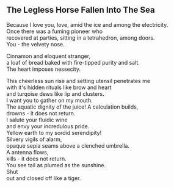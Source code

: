 The Legless Horse Fallen Into The Sea
-------------------------------------
Because I love you, love, amid the ice and among the electricity.  
Once there was a fuming pioneer who  
recovered at parties, sitting in a tetrahedron, among doors.  
You - the velvety nose.  
  
Cinnamon and eloquent stranger,  
a loaf of bread baked with fire-tipped purity and salt.  
The heart imposes nessecity.  
  
This cheerless sun rise and setting utensil penetrates me  
with it's hidden rituals like brow and heart  
and turqoise dews like lip and clusters.  
I want you to gather on my mouth.  
The aquatic dignity of the juice! A calculation builds,  
drowns - it does not return.  
I salute your fluidic wine  
and envy your incredulous pride.  
Yellow earth to my sordid serendipity!  
Silvery vigils of alarm,  
opaque sepia seams above a clenched umbrella.  
A antenna flows,  
kills - it does not return.  
You see tail as plumed as the sunshine.  
Shut  
out and closed off like a tiger.  
